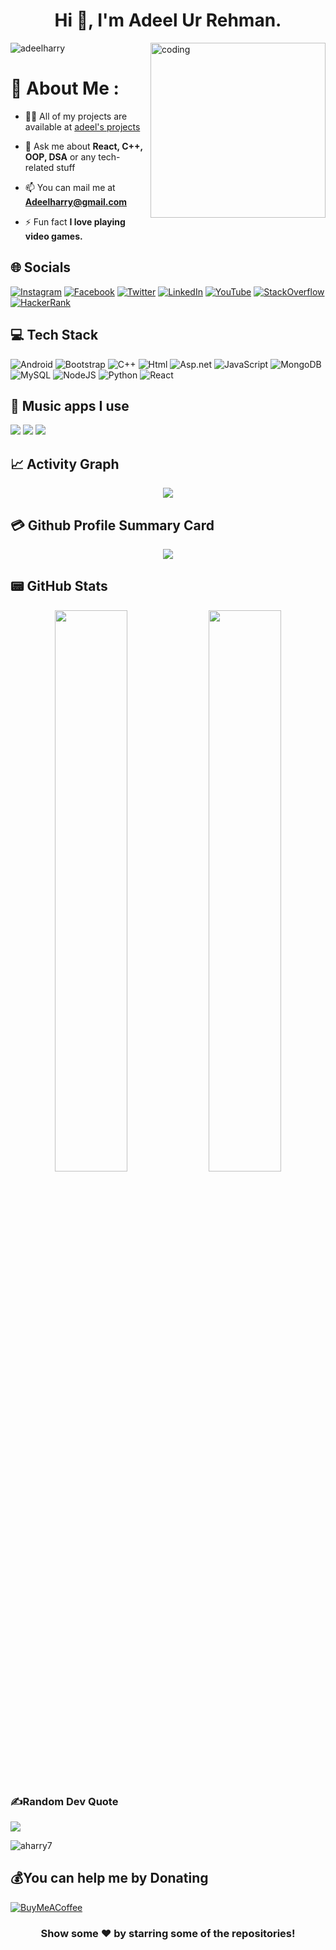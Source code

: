 <h1 align="center">Hi 👋, I'm Adeel Ur Rehman.</h1>

<img align="right" alt="coding" width="280" src="https://cdn.dribbble.com/users/1162077/screenshots/3848914/programmer.gif">

<p align="left"> <img src="https://komarev.com/ghpvc/?username=aharry7&label=Views&color=blue&style=plastic&style=for-the-badge" alt="adeelharry" /> </p>




# 💫 About Me :
<!-- - 🔭 I’m currently working on [Vidly](https://github.com/AHarry7/Movies_React.js) -->

<!-- - 🌱 I’m currently learning **React** -->

- 👨‍💻 All of my projects are available at [adeel's projects](https://github.com/AHarry7?tab=repositories)

- 💬 Ask me about **React, C++, OOP, DSA** or any tech-related stuff

- 📫 You can mail me at **Adeelharry@gmail.com**

- ⚡ Fun fact **I love playing video games.**


## 🌐 Socials

[![Instagram](https://img.shields.io/badge/Instagram-E4405F?style=for-the-badge&logo=instagram&logoColor=white)](https://instagram.com/adeelharry)
[![Facebook](https://img.shields.io/badge/Facebook-0078B5?style=for-the-badge&logo=facebook&logoColor=white)](https://www.facebook.com/Aharry77)
[![Twitter](https://img.shields.io/twitter/follow/adeelharry?logo=Twitter&style=for-the-badge)](https://twitter.com/adeelharry)
[![LinkedIn](https://img.shields.io/badge/LinkedIn-%2302569B.svg?style=for-the-badge&logo=linkedin&logoColor=white)](https://linkedin.com/in/adeelharry)
[![YouTube](https://img.shields.io/badge/YouTube-FF0000?style=for-the-badge&logo=youtube&logoColor=white)](https://www.youtube.com/channel/UCZvCIzhpIyIho3hF2pKOGHA)
[![StackOverflow](https://img.shields.io/badge/StackOverflow-FF4500?style=for-the-badge&logo=stackoverflow&logoColor=white)](https://stackoverflow.com/users/19588950/adeel-harry)
[![HackerRank](https://img.shields.io/badge/HackerRank-%2335495e.svg?style=for-the-badge&logo=HackerRank&logoColor=%234FC08D)](https://www.hackerrank.com/adeelharry)
</p>


## 💻 Tech Stack
![Android](https://img.shields.io/badge/Android%20-%23239120.svg?style=for-the-badge&logo=Android&logoColor=white)
![Bootstrap](https://img.shields.io/badge/bootstrap-%23430098.svg?style=for-the-badge&logo=bootstrap&logoColor=white)
![C++](https://img.shields.io/badge/C++-1867C0?style=for-the-badge&logo=c++&logoColor=AEDDFF) 
![Html](https://img.shields.io/badge/html-%23F24E1E.svg?style=for-the-badge&logo=html&logoColor=white)
![Asp.net](https://img.shields.io/badge/asp.net-%2335495e.svg?style=for-the-badge&logo=asp.net&logoColor=%234FC08D)
![JavaScript](https://img.shields.io/badge/javascript-%23323330.svg?style=for-the-badge&logo=javascript&logoColor=%23F7DF1E) 
![MongoDB](https://img.shields.io/badge/MongoDB-%234ea94b.svg?style=for-the-badge&logo=mongodb&logoColor=white) 
![MySQL](https://img.shields.io/badge/mysql-%2300f.svg?style=for-the-badge&logo=mysql&logoColor=white)
![NodeJS](https://img.shields.io/badge/node.js-6DA55F?style=for-the-badge&logo=node.js&logoColor=white)
![Python](https://img.shields.io/badge/python-3670A0?style=for-the-badge&logo=python&logoColor=ffdd54) 
![React](https://img.shields.io/badge/react-%2320232a.svg?style=for-the-badge&logo=react&logoColor=%2361DAFB) 


## 🎵 Music apps I use
<img src="https://img.shields.io/badge/apple%20music-F34E68?style=for-the-badge&logo=apple%20music&logoColor=white"/> <img src="https://img.shields.io/badge/Spotify-1ED760?&style=for-the-badge&logo=spotify&logoColor=white"/> <img src="https://img.shields.io/badge/YouTube_Music-FF0000?style=for-the-badge&logo=youtube-music&logoColor=white"/>


## 📈 Activity Graph
<p align="center">
	<img src="https://github-readme-activity-graph.vercel.app/graph?username=aharry7&theme=vue"/>
</p>


## 💳 Github Profile Summary Card
<p align="center">
  <img src="https://github-profile-summary-cards.vercel.app/api/cards/profile-details?username=aharry7&theme=vue"/>
</p>


## 📟 GitHub Stats
<p align="center">
	<img width="48%" src="https://github-readme-stats.vercel.app/api?username=aharry7&show_icons=true&theme=vue" />
	<img width="48%" src="https://github-readme-streak-stats.herokuapp.com/?user=aharry7&theme=vue" />
</p>






### ✍️Random Dev Quote
![](https://quotes-github-readme.vercel.app/api?type=horizontal&theme=vue)



<p align="left"> <img src="https://komarev.com/ghpvc/?username=aharry7&label=Profile%20views&color=0e75b6&style=flat" alt="aharry7" /> </p>

## 💰You can help me by Donating
  [![BuyMeACoffee](https://img.shields.io/badge/Buy%20Me%20a%20Coffee-ffdd00?style=for-the-badge&logo=buy-me-a-coffee&logoColor=black)](https://buymeacoffee.com/adeelharryx) 

<div align="center">

### Show some ❤️ by starring some of the repositories!

</div>





